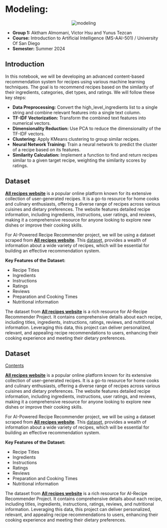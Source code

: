 # Modeling: 

<center>
    <img src="https://github.com/user-attachments/assets/da4034bd-1a59-4446-a110-370ba92425fb" alt="modeling">
</center>

* **Group 1:** Aktham Almomani, Victor Hsu and Yunus Tezcan
* **Course:** Introduction to Artificial Intelligence (MS-AAI-501) / University Of San Diego
* **Semester:** Summer 2024

## **Introduction**

In this notebook, we will be developing an advanced content-based recommendation system for recipes using various machine learning techniques. The goal is to recommend recipes based on the similarity of their ingredients, categories, diet types, and ratings. We will follow these key steps:

* **Data Preprocessing:** Convert the high_level_ingredients list to a single string and combine relevant features into a single text column.
* **TF-IDF Vectorization:** Transform the combined text features into numerical vectors.
* **Dimensionality Reduction:** Use PCA to reduce the dimensionality of the TF-IDF vectors.
* **Clustering:** Apply KMeans clustering to group similar recipes.
* **Neural Network Training:** Train a neural network to predict the cluster of a recipe based on its features.
* **Similarity Calculation:** Implement a function to find and return recipes similar to a given target recipe, weighting the similarity scores by ratings.

## **Dataset**

**[All recipes website](https://www.allrecipes.com/)** is a popular online platform known for its extensive collection of user-generated recipes. It is a go-to resource for home cooks and culinary enthusiasts, offering a diverse range of recipes across various cuisines and dietary preferences. The website features detailed recipe information, including ingredients, instructions, user ratings, and reviews, making it a comprehensive resource for anyone looking to explore new dishes or improve their cooking skills.

For AI-Powered Recipe Recommender project, we will be using a dataset scraped from **[All recipes website](https://www.allrecipes.com/)**. This [dataset](https://github.com/shaansubbaiah/allrecipes-scraper/blob/main/export/scraped-07-05-21.csv), provides a wealth of information about a wide variety of recipes, which will be essential for building an effective recommendation system.

**Key Features of the Dataset:**
* Recipe Titles
* Ingredients
* Instructions
* Ratings
* Reviews
* Preparation and Cooking Times
* Nutritional information

The dataset from **[All recipes website](https://www.allrecipes.com/)** is a rich resource for AI-Recipe Recommender Project. It contains comprehensive details about each recipe, including titles, ingredients, instructions, ratings, reviews, and nutritional information. Leveraging this data, this project can deliver personalized, relevant, and appealing recipe recommendations to users, enhancing their cooking experience and meeting their dietary preferences.

## **Dataset**<a id='Dataset'></a>
[Contents](#Contents)

**[All recipes website](https://www.allrecipes.com/)** is a popular online platform known for its extensive collection of user-generated recipes. It is a go-to resource for home cooks and culinary enthusiasts, offering a diverse range of recipes across various cuisines and dietary preferences. The website features detailed recipe information, including ingredients, instructions, user ratings, and reviews, making it a comprehensive resource for anyone looking to explore new dishes or improve their cooking skills.

For AI-Powered Recipe Recommender project, we will be using a dataset scraped from **[All recipes website](https://www.allrecipes.com/)**. This [dataset](https://github.com/shaansubbaiah/allrecipes-scraper/blob/main/export/scraped-07-05-21.csv), provides a wealth of information about a wide variety of recipes, which will be essential for building an effective recommendation system.

**Key Features of the Dataset:**
* Recipe Titles
* Ingredients
* Instructions
* Ratings
* Reviews
* Preparation and Cooking Times
* Nutritional information

The dataset from **[All recipes website](https://www.allrecipes.com/)** is a rich resource for AI-Recipe Recommender Project. It contains comprehensive details about each recipe, including titles, ingredients, instructions, ratings, reviews, and nutritional information. Leveraging this data, this project can deliver personalized, relevant, and appealing recipe recommendations to users, enhancing their cooking experience and meeting their dietary preferences.
